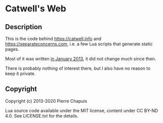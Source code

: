 # Catwell's Web

## Description

This is the code behind https://catwell.info and https://separateconcerns.com, i.e. a few Lua scripts that generate static pages.

Most of it was written [in January 2013](https://blog.separateconcerns.com/2013-01-02-hello-world.html), it did not change much since then.

There is probably nothing of interest there, but I also have no reason to keep it private.

## Copyright

Copyright (c) 2013-2020 Pierre Chapuis

Lua source code available under the MIT license, content under CC BY-ND 4.0.
See LICENSE.txt for the details.
